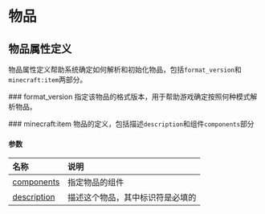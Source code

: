 # 物品
## 物品属性定义
物品属性定义帮助系统确定如何解析和初始化物品，包括`format_version`和`minecraft:item`两部分。

### format_version 
指定该物品的格式版本，用于帮助游戏确定按照何种模式解析物品。
  
### minecraft:item 
物品的定义，包括描述`description`和组件`components`部分

#### 参数
| 名称 | 说明 |
|:----------|:----------|
| [components](#物品组件) | 指定物品的组件 |
| [description](./description.md) | 描述这个物品，其中标识符是必填的 |